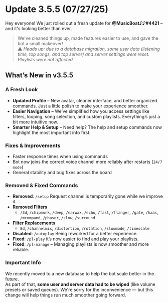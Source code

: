 # Update 3.5.5 (07/27/25)  
Hey everyone! We just rolled out a fresh update for **@MusicBoat♪♪#4421** – and it's looking better than ever.  
> We've cleaned things up, made features easier to use, and gave the bot a small makeover!  
> :warning: *Heads up: due to a database migration, some user data (listening time, top songs, and top server) and server settings were reset. Playlists were not affected.*
## What’s New in v3.5.5
### A Fresh Look  
- **Updated Profile** – New avatar, cleaner interface, and better organized commands. Just a little polish to make your experience smoother.  
- **Easier Navigation** – We’ve simplified how you access settings like filters, looping, song selection, and custom playlists. Everything’s just a bit more intuitive now.  
- **Smarter Help & Setup** – Need help? The help and setup commands now highlight the most important info first.
### Fixes & Improvements  
- Faster response times when using commands  
- Bot now joins the correct voice channel more reliably after restarts (`24/7 mode`)  
- General stability and bug fixes across the board  
### Removed & Fixed Commands  
- **Removed**: `/setup` Request channel is temporarily gone while we improve it.
- **Removed Filters** 
     - `/3d`, `/chipmunk`, `/deep`, `/earwax`, `/echo`, `/fast`, `/flanger`, `/gate`, `/haas`, `/mcompand`, `/phaser`, `/slow`, `/surround`
- **Filter Replacements**
     - `8d`, `/channelmix`, `/distortion`, `/rotation`, `/slowmode`, `/timescale`
- **Disabled**: `/autoplay` Being reworked for a better experience.
- **Fixed**: `/pl-play` it’s now easier to find and play your playlists.
- **Fixed**: `/pl-manage` – Managing playlists is now smoother and more reliable.
### Important Info  
We recently moved to a new database to help the bot scale better in the future.  
As part of that, **some user and server data had to be wiped** (like volume presets or saved queues). We're sorry for the inconvenience — but this change will help things run much smoother going forward.
